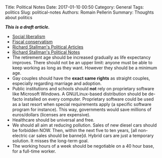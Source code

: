 Title: Political Notes 
Date: 2017-01-10 00:50
Category: General
Tags: politics
Slug: political-notes
Authors: Romain Pellerin
Summary: Thoughts about politics

***This is a draft article.***

- [Social liberalism](https://en.wikipedia.org/wiki/Social_liberalism)
- [Fiscal conservatism](https://en.wikipedia.org/wiki/Fiscal_conservatism)
- [Richard Stallman's Political Articles](https://stallman.org/#politics)
- [Richard Stallman's Political Notes](https://www.stallman.org/archives/2016-nov-feb.html)
- The retirement age should be increased gradually as life expectancy improves. There should not be an upper limit: anyone must be able to keep working as long as they want. However they should be a minimum age.
- Gay couples should have the **exact same rights** as straight couples, especially regarding marriage and adoption.
- Public institutions and schools should **not** rely on proprietary software like Microsoft Windows. A GNU/Linux-based distribution should be de-facto installed on every computer. Proprietary software could be used as a last resort when special requirements apply (a specific software program for instance). This way, governments would save millions of euros/dollars (licenses are expensive).
- Healthcare should be universal and free.
- We should all aim at reducing pollution. Sales of new diesel cars should be forbidden NOW. Then, within the next five to ten years, [all non-electric car sales should be banne]d. Hybrid cars are just a temporary solution. It misses the long-term goal.
- The working hours of a week should be negotiable on a 40 hour base, for a full-time worker.

